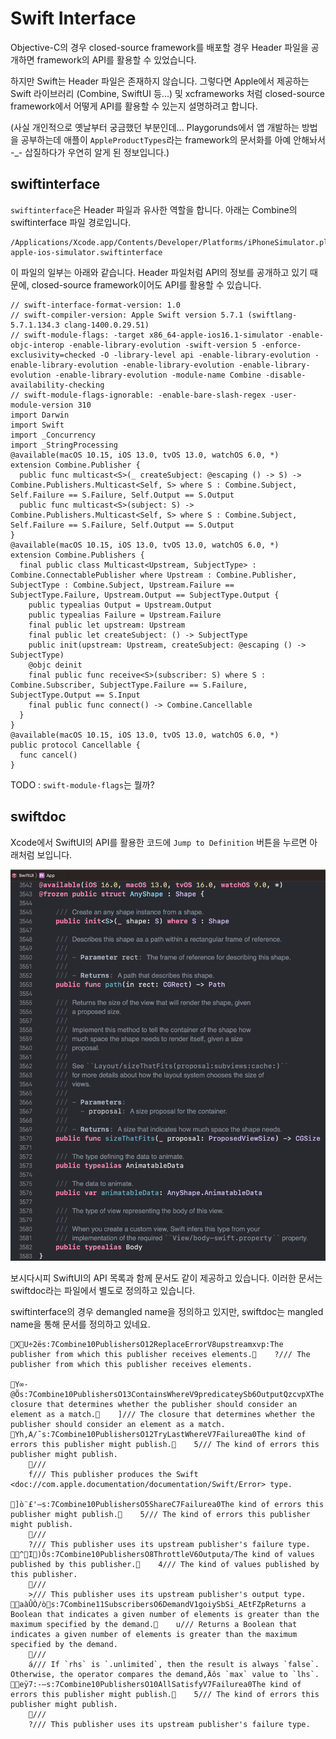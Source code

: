 # Swift Interface

Objective-C의 경우 closed-source framework를 배포할 경우 Header 파일을 공개하면 framework의 API를 활용할 수 있었습니다.

하지만 Swift는 Header 파일은 존재하지 않습니다. 그렇다면 Apple에서 제공하는 Swift 라이브러리 (Combine, SwiftUI 등...) 및 xcframeworks 처럼 closed-source framework에서 어떻게 API를 활용할 수 있는지 설명하려고 합니다.

(사실 개인적으로 옛날부터 궁금했던 부분인데... Playgorunds에서 앱 개발하는 방법을 공부하는데 애플이 `AppleProductTypes`라는 framework의 문서화를 아예 안해놔서 -_- 삽질하다가 우연히 알게 된 정보입니다.)

## swiftinterface

`swiftinterface`은 Header 파일과 유사한 역할을 합니다. 아래는 Combine의 swiftinterface 파일 경로입니다.

```
/Applications/Xcode.app/Contents/Developer/Platforms/iPhoneSimulator.platform/Developer/SDKs/iPhoneSimulator.sdk/System/Library/Frameworks/Combine.framework/Modules/Combine.swiftmodule/x86_64-apple-ios-simulator.swiftinterface
```

이 파일의 일부는 아래와 같습니다. Header 파일처럼 API의 정보를 공개하고 있기 때문에, closed-source framework이어도 API를 활용할 수 있습니다.

```
// swift-interface-format-version: 1.0
// swift-compiler-version: Apple Swift version 5.7.1 (swiftlang-5.7.1.134.3 clang-1400.0.29.51)
// swift-module-flags: -target x86_64-apple-ios16.1-simulator -enable-objc-interop -enable-library-evolution -swift-version 5 -enforce-exclusivity=checked -O -library-level api -enable-library-evolution -enable-library-evolution -enable-library-evolution -enable-library-evolution -enable-library-evolution -module-name Combine -disable-availability-checking
// swift-module-flags-ignorable: -enable-bare-slash-regex -user-module-version 310
import Darwin
import Swift
import _Concurrency
import _StringProcessing
@available(macOS 10.15, iOS 13.0, tvOS 13.0, watchOS 6.0, *)
extension Combine.Publisher {
  public func multicast<S>(_ createSubject: @escaping () -> S) -> Combine.Publishers.Multicast<Self, S> where S : Combine.Subject, Self.Failure == S.Failure, Self.Output == S.Output
  public func multicast<S>(subject: S) -> Combine.Publishers.Multicast<Self, S> where S : Combine.Subject, Self.Failure == S.Failure, Self.Output == S.Output
}
@available(macOS 10.15, iOS 13.0, tvOS 13.0, watchOS 6.0, *)
extension Combine.Publishers {
  final public class Multicast<Upstream, SubjectType> : Combine.ConnectablePublisher where Upstream : Combine.Publisher, SubjectType : Combine.Subject, Upstream.Failure == SubjectType.Failure, Upstream.Output == SubjectType.Output {
    public typealias Output = Upstream.Output
    public typealias Failure = Upstream.Failure
    final public let upstream: Upstream
    final public let createSubject: () -> SubjectType
    public init(upstream: Upstream, createSubject: @escaping () -> SubjectType)
    @objc deinit
    final public func receive<S>(subscriber: S) where S : Combine.Subscriber, SubjectType.Failure == S.Failure, SubjectType.Output == S.Input
    final public func connect() -> Combine.Cancellable
  }
}
@available(macOS 10.15, iOS 13.0, tvOS 13.0, watchOS 6.0, *)
public protocol Cancellable {
  func cancel()
}
```

TODO : `swift-module-flags`는 뭘까?

## swiftdoc

Xcode에서 SwiftUI의 API를 활용한 코드에 `Jump to Definition` 버튼을 누르면 아래처럼 보입니다.

![](0.png)

보시다시피 SwiftUI의 API 목록과 함께 문서도 같이 제공하고 있습니다. 이러한 문서는 swiftdoc라는 파일에서 별도로 정의하고 있습니다.

swiftinterface의 경우 demangled name을 정의하고 있지만, swiftdoc는 mangled name을 통해 문서를 정의하고 있네요.

```
         XU÷2   ë   s:7Combine10PublishersO12ReplaceErrorV8upstreamxvp:   The publisher from which this publisher receives elements.          ?   /// The publisher from which this publisher receives elements.
    
    Y∞-
@   Õ   s:7Combine10PublishersO13ContainsWhereV9predicateySb6OutputQzcvpX   The closure that determines whether the publisher should consider an element as a match.          ]   /// The closure that determines whether the publisher should consider an element as a match.
       Yh,A/   ˜   s:7Combine10PublishersO12TryLastWhereV7Failurea0   The kind of errors this publisher might publish.          5   /// The kind of errors this publisher might publish.
          ///
       f   /// This publisher produces the Swift <doc://com.apple.documentation/documentation/Swift/Error> type.
    
    ]ò¨£'   –   s:7Combine10PublishersO5ShareC7Failurea0   The kind of errors this publisher might publish.          5   /// The kind of errors this publisher might publish.
          ///
       ?   /// This publisher uses its upstream publisher's failure type.
        ^I)   Õ   s:7Combine10PublishersO8ThrottleV6Outputa/   The kind of values published by this publisher.          4   /// The kind of values published by this publisher.
          ///
       >   /// This publisher uses its upstream publisher's output type.
        aàÛÒ/   ò  s:7Combine11SubscribersO6DemandV1goiySbSi_AEtFZp   Returns a Boolean that indicates a given number of elements is greater than the maximum specified by the demand.          u   /// Returns a Boolean that indicates a given number of elements is greater than the maximum specified by the demand.
          ///
       á   /// If `rhs` is `.unlimited`, then the result is always `false`. Otherwise, the operator compares the demand‚Äôs `max` value to `lhs`.
        eÿ7:-   –   s:7Combine10PublishersO10AllSatisfyV7Failurea0   The kind of errors this publisher might publish.          5   /// The kind of errors this publisher might publish.
          ///
       ?   /// This publisher uses its upstream publisher's failure type.
```
